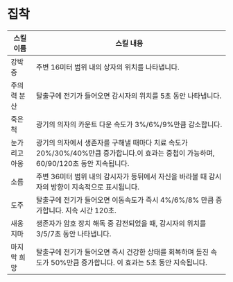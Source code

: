 # 집착
| 스킬 이름       |            스킬 내용                                                               |
|---------------- |---------------------------------------------------------------------------------------------------------------------------------|
| 강박증   | 주변 16미터 범위 내의 상자의 위치를 나타냅니다.                                |
| 주의력 분산    | 탈출구에 전기가 들어오면 감시자의 위치를 5초 동안 나타냅니다.             |
| 죽은척          | 광기의 의자의 카운트 다운 속도가 3%/6%/9%만큼 감소합니다.                                                                                     |
| 눈가리고 아옹       | 광기의 의자에서 생존자를 구해낼 때마다 치료 속도가 20%/30%/40%만큼 증가합니다.이 효과는 중첩이 가능하며, 60/90/120초 동안 지속됩니다.                        |
| 소름      | 주변 36미터 범위 내의 감시자가 등뒤에서 자신을 바라볼 때 감시자의 방향이 지속적으로 표시됩니다.                                     |
| 도주       | 탈출구에 전기가 들어오면 이동속도가 즉시 4%/6%/8% 만큼 증가합니다. 지속 시간 120초.                          |
| 새옹지마    | 생존자가 암호 장치 해독 중 감전되었을 때, 감시자의 위치를 3/5/7초 동안 나타냅니다.            |
| 마지막 희망 | 탈출구에 전기가 들어오면 즉시 건강한 상태를 회복하며 돌진 속도가 50%만큼 증가합니다. 이 효과는 5초 동안 지속됩니다.        |
